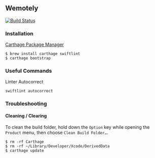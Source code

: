 ## Wemotely

[![Build Status](https://www.bitrise.io/app/d6336a05ac3d18e8/status.svg?token=NbiHC7raPaifR6JzVza_fA&branch=master)](https://www.bitrise.io/app/d6336a05ac3d18e8)

### Installation

[Carthage Package Manager](https://github.com/Carthage/Carthage)

```
$ brew install carthage swiftlint
$ carthage bootstrap
```

### Useful Commands

Linter Autocorrect

```
swiftlint autocorrect
```

### Troubleshooting

#### Cleaning / Clearing

To clean the build folder, hold down the `Option` key while opening the `Product` menu, then choose `Clean Build Folder…`.

```
$ rm -rf Carthage
$ rm -rf ~/Library/Developer/Xcode/DerivedData
$ carthage update
```

